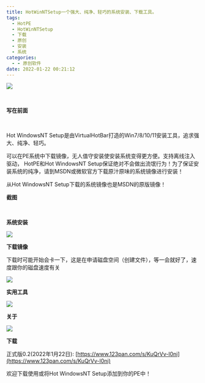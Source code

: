 ```yaml
---
title: HotWinNTSetup一个强大、纯净、轻巧的系统安装、下载工具。
tags:
  - HotPE
  - HotWinNTSetup
  - 下载
  - 原创
  - 安装
  - 系统
categories:
  - - 原创软件
date: 2022-01-22 00:21:12
---
```


![](https://www.hotpe.top/wp-content/uploads/2022/01/HotWinNTSetup.png)

 

**写在前面**

 

Hot WindowsNT Setup是由VirtualHotBar打造的Win7/8/10/11安装工具，追求强大、纯净、轻巧。

可以在PE系统中下载镜像，无人值守安装使安装系统变得更方便。支持离线注入驱动， HotPE和Hot WindowsNT Setup保证绝对不会做出流氓行为！为了保证安装系统的纯净，请到MSDN或微软官方下载原汁原味的系统镜像进行安装！

从Hot WindowsNT Setup下载的系统镜像也是MSDN的原版镜像！

**截图**

   

**系统安装**

![](https://www.hotpe.top/wp-content/uploads/2022/01/QQ%E6%88%AA%E5%9B%BE20220119212835.png)

**下载镜像**

下载时可能开始会卡一下，这是在申请磁盘空间（创建文件），等一会就好了，速度跟你的磁盘速度有关

![](https://i.hotpe.top/i/2022/04/30/imlik5.png)

**实用工具**

![](https://www.hotpe.top/wp-content/uploads/2022/01/QQ%E6%88%AA%E5%9B%BE20220119213153.png)

**关于**

![](https://www.hotpe.top/wp-content/uploads/2022/01/QQ%E6%88%AA%E5%9B%BE20220119213200.png)

**下载**

正式版0.2(2022年1月22日):
[https://www.123pan.com/s/KuQrVv-l0ni](https://www.123pan.com/s/KuQrVv-l0ni) 

欢迎下载使用或将Hot WindowsNT Setup添加到你的PE中！